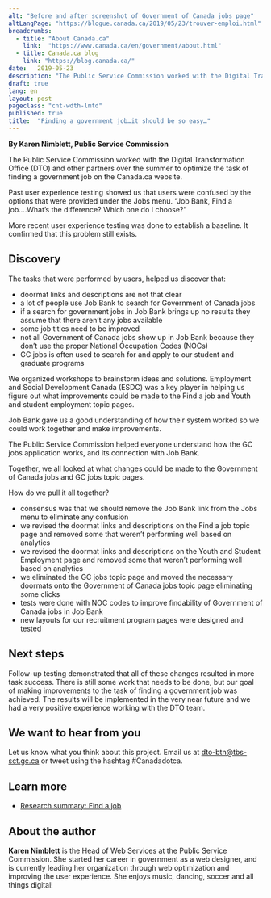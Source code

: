```yaml
---
alt: "Before and after screenshot of Government of Canada jobs page"
altLangPage: "https://blogue.canada.ca/2019/05/23/trouver-emploi.html"
breadcrumbs:
  - title: "About Canada.ca"
    link:  "https://www.canada.ca/en/government/about.html"
  - title: Canada.ca blog
    link: "https://blog.canada.ca/"
date:   2019-05-23
description: "The Public Service Commission worked with the Digital Transformation Office (DTO) and other partners over the summer to optimize the task of finding a government job on the Canada.ca website."
draft: true
lang: en
layout: post
pageclass: "cnt-wdth-lmtd"
published: true
title:  "Finding a government job…it should be so easy…"
---
```

**By Karen Nimblett, Public Service Commission**

The Public Service Commission worked with the Digital Transformation Office (DTO) and other partners over the summer to optimize the task of finding a government job on the Canada.ca website.

Past user experience testing showed us that users were confused by the options that were provided under the Jobs menu. “Job Bank, Find a job….What’s the difference? Which one do I choose?”

More recent user experience testing was done to establish a baseline. It confirmed that this problem still exists.

## Discovery

The tasks that were performed by users, helped us discover that:
* doormat links and descriptions are not that clear
* a lot of people use Job Bank to search for Government of Canada jobs
* if a search for government jobs in Job Bank brings up no results they assume that there aren’t any jobs available
* some job titles need to be improved
* not all Government of Canada jobs show up in Job Bank because they don’t use the proper National Occupation Codes (NOCs)
* GC jobs is often used to search for and apply to our student and graduate programs

We organized workshops to brainstorm ideas and solutions. Employment and Social Development Canada (ESDC) was a key player in helping us figure out what improvements could be made to the Find a job and Youth and student employment topic pages.

Job Bank gave us a good understanding of how their system worked so we could work together and make improvements.

The Public Service Commission helped everyone understand how the GC jobs application works, and its connection with Job Bank.

Together, we all looked at what changes could be made to the Government of Canada jobs and GC jobs topic pages.

How do we pull it all together?
* consensus was that we should remove the Job Bank link from the Jobs menu to eliminate any confusion
* we revised the doormat links and descriptions on the Find a job topic page and removed some that weren’t performing well based on analytics
* we revised the doormat links and descriptions on the Youth and Student Employment page and removed some that weren’t performing well based on analytics
* we eliminated the GC jobs topic page and moved the necessary doormats onto the Government of Canada jobs topic page eliminating some clicks
* tests were done with NOC codes to improve findability of Government of Canada jobs in Job Bank
* new layouts for our recruitment program pages were designed and tested

## Next steps

Follow-up testing demonstrated that all of these changes resulted in more task success. There is still some work that needs to be done, but our goal of making improvements to the task of finding a government job was achieved. The results will be implemented in the very near future and we had a very positive experience working with the DTO team.

## We want to hear from you
Let us know what you think about this project. Email us at [dto-btn@tbs-sct.gc.ca](mailto:dto-btn@tbs-sct.gc.ca) or tweet using the hashtag #Canadadotca.

## Learn more
* [Research summary: Find a job](https://blog.canada.ca/research-summaries/find-job-research-summary.html)

## About the author

**Karen Nimblett** is the Head of Web Services at the Public Service Commission. She started her career in government as a web designer, and is currently leading her organization through web optimization and improving the user experience. She enjoys music, dancing, soccer and all things digital!
